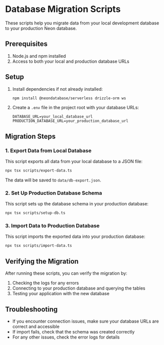 # Database Migration Scripts

These scripts help you migrate data from your local development database to your production Neon database.

## Prerequisites

1. Node.js and npm installed
2. Access to both your local and production database URLs

## Setup

1. Install dependencies if not already installed:
   ```bash
   npm install @neondatabase/serverless drizzle-orm ws
   ```

2. Create a `.env` file in the project root with your database URLs:
   ```
   DATABASE_URL=your_local_database_url
   PRODUCTION_DATABASE_URL=your_production_database_url
   ```

## Migration Steps

### 1. Export Data from Local Database

This script exports all data from your local database to a JSON file:

```bash
npx tsx scripts/export-data.ts
```

The data will be saved to `data/db-export.json`.

### 2. Set Up Production Database Schema

This script sets up the database schema in your production database:

```bash
npx tsx scripts/setup-db.ts
```

### 3. Import Data to Production Database

This script imports the exported data into your production database:

```bash
npx tsx scripts/import-data.ts
```

## Verifying the Migration

After running these scripts, you can verify the migration by:

1. Checking the logs for any errors
2. Connecting to your production database and querying the tables
3. Testing your application with the new database

## Troubleshooting

- If you encounter connection issues, make sure your database URLs are correct and accessible
- If import fails, check that the schema was created correctly
- For any other issues, check the error logs for details
